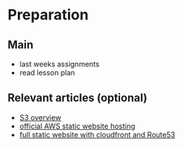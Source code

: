  # Preparation
 
 ## Main
- last weeks assignments 
- read lesson plan

## Relevant articles (optional)
- [S3 overview]( https://www.freecodecamp.org/news/everything-you-need-to-know-about-aws-s3/)
- [official AWS static website hosting](https://docs.aws.amazon.com/AmazonS3/latest/userguide/WebsiteHosting.html)
- [full static website with cloudfront and Route53](https://nodeployfriday.com/posts/static-website-hosting/)
